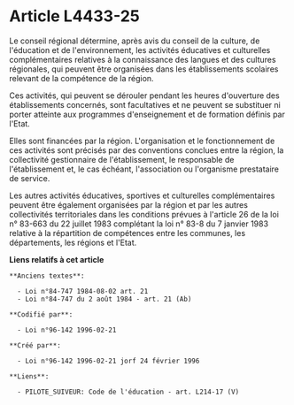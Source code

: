 # Article L4433-25

Le conseil régional détermine, après avis du conseil de la culture, de l'éducation et de l'environnement, les activités
éducatives et culturelles complémentaires relatives à la connaissance des langues et des cultures régionales, qui peuvent
être organisées dans les établissements scolaires relevant de la compétence de la région.

Ces activités, qui peuvent se dérouler pendant les heures d'ouverture des établissements concernés, sont facultatives et ne
peuvent se substituer ni porter atteinte aux programmes d'enseignement et de formation définis par l'Etat.

Elles sont financées par la région. L'organisation et le fonctionnement de ces activités sont précisés par des conventions
conclues entre la région, la collectivité gestionnaire de l'établissement, le responsable de l'établissement et, le cas
échéant, l'association ou l'organisme prestataire de service.

Les autres activités éducatives, sportives et culturelles complémentaires peuvent être également organisées par la région et
par les autres collectivités territoriales dans les conditions prévues à l'article 26 de la loi n° 83-663 du 22 juillet 1983
complétant la loi n° 83-8 du 7 janvier 1983 relative à la répartition de compétences entre les communes, les départements,
les régions et l'Etat.

**Liens relatifs à cet article**

	**Anciens textes**:

	  - Loi n°84-747 1984-08-02 art. 21
	  - Loi n°84-747 du 2 août 1984 - art. 21 (Ab)

	**Codifié par**:

	  - Loi n°96-142 1996-02-21

	**Créé par**:

	  - Loi n°96-142 1996-02-21 jorf 24 février 1996

	**Liens**:

	  - PILOTE_SUIVEUR: Code de l'éducation - art. L214-17 (V)
